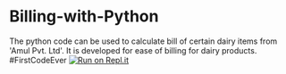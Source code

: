 # Billing-with-Python
The python code can be used to calculate bill of certain dairy items from 'Amul Pvt. Ltd'. It is developed for ease of billing for dairy products.
#FirstCodeEver
[![Run on Repl.it](https://repl.it/badge/github/sahil30123/Billing-with-Python)](https://repl.it/github/sahil30123/Billing-with-Python)
